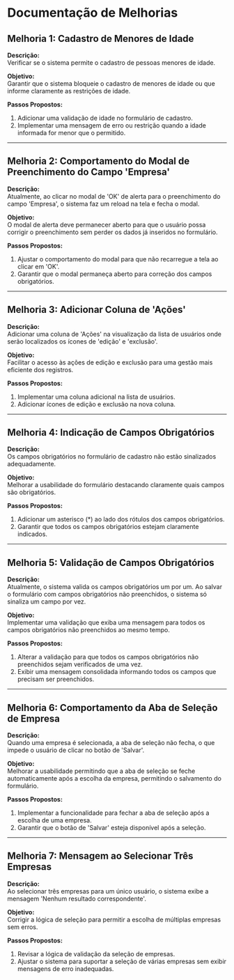 # Documentação de Melhorias

## Melhoria 1: Cadastro de Menores de Idade
**Descrição:**  
Verificar se o sistema permite o cadastro de pessoas menores de idade.

**Objetivo:**  
Garantir que o sistema bloqueie o cadastro de menores de idade ou que informe claramente as restrições de idade.

**Passos Propostos:**
1. Adicionar uma validação de idade no formulário de cadastro.
2. Implementar uma mensagem de erro ou restrição quando a idade informada for menor que o permitido.

---

## Melhoria 2: Comportamento do Modal de Preenchimento do Campo 'Empresa'
**Descrição:**  
Atualmente, ao clicar no modal de 'OK' de alerta para o preenchimento do campo 'Empresa', o sistema faz um reload na tela e fecha o modal.

**Objetivo:**  
O modal de alerta deve permanecer aberto para que o usuário possa corrigir o preenchimento sem perder os dados já inseridos no formulário.

**Passos Propostos:**
1. Ajustar o comportamento do modal para que não recarregue a tela ao clicar em 'OK'.
2. Garantir que o modal permaneça aberto para correção dos campos obrigatórios.

---

## Melhoria 3: Adicionar Coluna de 'Ações'
**Descrição:**  
Adicionar uma coluna de 'Ações' na visualização da lista de usuários onde serão localizados os ícones de 'edição' e 'exclusão'.

**Objetivo:**  
Facilitar o acesso às ações de edição e exclusão para uma gestão mais eficiente dos registros.

**Passos Propostos:**
1. Implementar uma coluna adicional na lista de usuários.
2. Adicionar ícones de edição e exclusão na nova coluna.

---

## Melhoria 4: Indicação de Campos Obrigatórios
**Descrição:**  
Os campos obrigatórios no formulário de cadastro não estão sinalizados adequadamente.

**Objetivo:**  
Melhorar a usabilidade do formulário destacando claramente quais campos são obrigatórios.

**Passos Propostos:**
1. Adicionar um asterisco (*) ao lado dos rótulos dos campos obrigatórios.
2. Garantir que todos os campos obrigatórios estejam claramente indicados.

---

## Melhoria 5: Validação de Campos Obrigatórios

**Descrição:**  
Atualmente, o sistema valida os campos obrigatórios um por um. Ao salvar o formulário com campos obrigatórios não preenchidos, o sistema só sinaliza um campo por vez.

**Objetivo:**  
Implementar uma validação que exiba uma mensagem para todos os campos obrigatórios não preenchidos ao mesmo tempo.

**Passos Propostos:**
1. Alterar a validação para que todos os campos obrigatórios não preenchidos sejam verificados de uma vez.
2. Exibir uma mensagem consolidada informando todos os campos que precisam ser preenchidos.

---

## Melhoria 6: Comportamento da Aba de Seleção de Empresa

**Descrição:**  
Quando uma empresa é selecionada, a aba de seleção não fecha, o que impede o usuário de clicar no botão de 'Salvar'.

**Objetivo:**  
Melhorar a usabilidade permitindo que a aba de seleção se feche automaticamente após a escolha da empresa, permitindo o salvamento do formulário.

**Passos Propostos:**
1. Implementar a funcionalidade para fechar a aba de seleção após a escolha de uma empresa.
2. Garantir que o botão de 'Salvar' esteja disponível após a seleção.

---

## Melhoria 7: Mensagem ao Selecionar Três Empresas

**Descrição:**  
Ao selecionar três empresas para um único usuário, o sistema exibe a mensagem 'Nenhum resultado correspondente'.

**Objetivo:**  
Corrigir a lógica de seleção para permitir a escolha de múltiplas empresas sem erros.

**Passos Propostos:**
1. Revisar a lógica de validação da seleção de empresas.
2. Ajustar o sistema para suportar a seleção de várias empresas sem exibir mensagens de erro inadequadas.